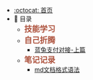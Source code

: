 - [:octocat: 首页](/README)
- :memo:  目录
  - **<font color="#AD523D" size="4">技能学习</font>**     
  - **<font color="#AD523D" size="4">自己折腾</font>**
    - [蓝兔支付对接-上篇](/document/fiddleTechnology/ltzf-pre.md)
  - **<font color="#AD523D" size="4">笔记记录</font>**
    - [md文档格式语法](/document/noteRecord/md文档格式语法.md)










[//]: # (  - **<font color="#AD523D" size="4">面试篇</font>**&#40;基础&#41;)

[//]: # (    - [自我介绍]&#40;/document/basicInterview/IntroduceMyself.md&#41;)

[//]: # (    - [JAVA基础]&#40;/document/basicInterview/JAVABasics.md&#41;)

[//]: # (    - [线程并发]&#40;/document/basicInterview/ThreadConcurrency.md&#41; )

[//]: # (    - [数据库]&#40;/document/basicInterview/Database.md&#41;)

[//]: # (    - [NoSQL]&#40;/document/basicInterview/NoSQL.md&#41;)

[//]: # (    - [Spring、SpringBoot]&#40;/document/basicInterview/Spring、SpringBoot.md&#41;)

[//]: # (    - [设计模式]&#40;/document/basicInterview/DesignPattern.md&#41;)

[//]: # (    - [微服务]&#40;/document/idea-plugin/2021-08-27-技术调研IDEA插件怎么开发.md&#41;)

[//]: # (    - [MQ]&#40;/document/basicInterview/MQ.md&#41;)

[//]: # (    - [Elasticsearch]&#40;/document/basicInterview/ES.md&#41;)

[//]: # (    - [JVM]&#40;/document/basicInterview/JVM.md&#41;)

[//]: # (    - [面试场景]&#40;/document/basicInterview/InterviewScene.md&#41;)

[//]: # (    - [工作中问题及方案]&#40;/document/Interview/WorkProblems.md&#41;)
[//]: # (  - **<font color="#AD523D" size="4">面试篇</font>**&#40;上难度&#41; )

[//]: # (    - [基础篇]&#40;/document/seniorInterview/JAVA/JAVA.md&#41;)

[//]: # (    - [并发篇]&#40;/document/seniorInterview/Concurrency.md&#41;)

[//]: # (    - [虚拟机]&#40;/document/seniorInterview/JVMChapter.md&#41; )

[//]: # (    - [框架篇]&#40;/document/seniorInterview/Frame.md&#41; )

 
 
 
 
  

